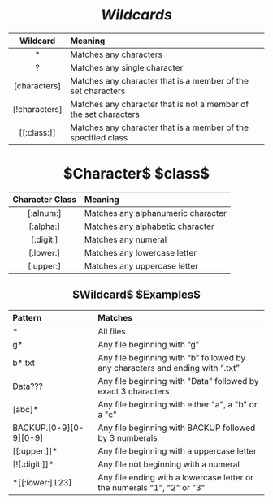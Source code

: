 # $$Wildcards$$

| Wildcard | Meaning |
| :---: | :--- |
| * |  Matches any characters |
| ? | Matches any single character |
| [characters] | Matches any character that is a member of the set characters |
| [!characters] | Matches any character that is not a member of the set characters |
| [[:class:]] | Matches any character that is a member of the specified class |

<h1 align=center> $Character$ $class$ </h1>

| Character Class | Meaning |
| :---: | :--- |
| [:alnum:] | Matches any alphanumeric character |
| [:alpha:] | Matches any alphabetic character |
| [:digit:] | Matches any numeral |
| [:lower:] | Matches any lowercase letter |
| [:upper:] | Matches any uppercase letter |

<h2 align=center> $Wildcard$ $Examples$ </h2>

| Pattern | Matches |
| :--- | :--- |
| * | All files |
| g* | Any file beginning with “g” |
| b*.txt | Any file beginning with “b” followed by  any characters and ending with “.txt” | 
| Data??? | Any file beginning with "Data" followed by exact 3 characters |
| [abc]* | Any file beginning with either "a", a "b" or a "c" |
| BACKUP.[0-9][0-9][0-9] | Any file beginning with BACKUP followed by 3 numberals |
| [[:upper:]]* | Any file beginning with a uppercase letter |
| [![:digit:]]* | Any file not beginning with a numeral |
| \*[[:lower:]123] | Any file ending with a lowercase letter or the numerals "1", "2" or "3" |
